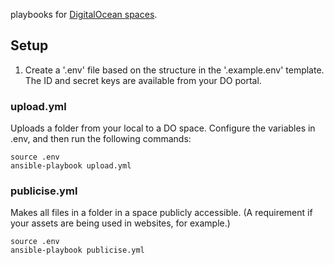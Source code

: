playbooks for [DigitalOcean spaces](https://www.digitalocean.com/products/spaces/).

## Setup

1. Create a '.env' file based on the structure in the '.example.env'
template. The ID and secret keys are available from your DO portal.

### upload.yml 

Uploads a folder from your local to a DO space. Configure the variables
in .env, and then run the following commands:
```
source .env
ansible-playbook upload.yml
```
### publicise.yml

Makes all files in a folder in a space publicly accessible. (A requirement if
your assets are being used in websites, for example.)

```
source .env
ansible-playbook publicise.yml
```

